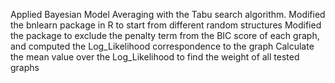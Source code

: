Applied Bayesian Model Averaging with the Tabu search algorithm.
Modified the bnlearn package in R to start from different random structures
Modified the package to exclude the penalty term from the BIC score of each graph, and computed the Log_Likelihood correspondence to the graph
Calculate the mean value over the Log_Likelihood to find the weight of all tested graphs
